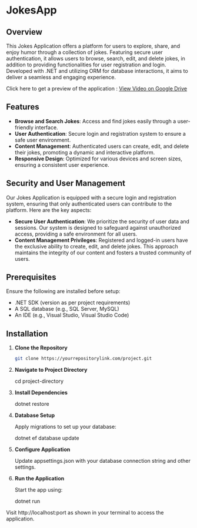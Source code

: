 # JokesApp

## Overview

This Jokes Application offers a platform for users to explore, share, and enjoy humor through a collection of jokes. Featuring secure user authentication, it allows users to browse, search, edit, and delete jokes, in addition to providing functionalities for user registration and login. Developed with .NET and utilizing ORM for database interactions, it aims to deliver a seamless and engaging experience.

Click here to get a preview of the application : [View Video on Google Drive](https://drive.google.com/file/d/1-c8klg8RhbLA-bZBTRVoSmK5byHFFVs4/view?usp=sharing)

## Features

- **Browse and Search Jokes**: Access and find jokes easily through a user-friendly interface.
- **User Authentication**: Secure login and registration system to ensure a safe user environment.
- **Content Management**: Authenticated users can create, edit, and delete their jokes, promoting a dynamic and interactive platform.
- **Responsive Design**: Optimized for various devices and screen sizes, ensuring a consistent user experience.

  
## Security and User Management

Our Jokes Application is equipped with a secure login and registration system, ensuring that only authenticated users can contribute to the platform. Here are the key aspects:

- **Secure User Authentication**: We prioritize the security of user data and sessions. Our system is designed to safeguard against unauthorized access, providing a safe environment for all users.
- **Content Management Privileges**: Registered and logged-in users have the exclusive ability to create, edit, and delete jokes. This approach maintains the integrity of our content and fosters a trusted community of users.




## Prerequisites

Ensure the following are installed before setup:
- .NET SDK (version as per project requirements)
- A SQL database (e.g., SQL Server, MySQL)
- An IDE (e.g., Visual Studio, Visual Studio Code)

## Installation

1. **Clone the Repository**
   ```bash
   git clone https://yourrepositorylink.com/project.git

2. **Navigate to Project Directory**

   cd project-directory

3. **Install Dependencies**

   dotnet restore

4. **Database Setup**

   Apply migrations to set up your database:

   dotnet ef database update

5. **Configure Application**

   Update appsettings.json with your database connection string and other settings.

6. **Run the Application**

   Start the app using:

   dotnet run

Visit http://localhost:port as shown in your terminal to access the application.





